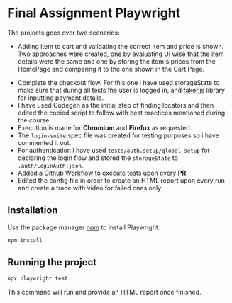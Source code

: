 # Final Assignment Playwright

The projects goes over two scenarios:

- Adding item to cart and validating the correct item and price is shown. Two approaches were created, one by evaluating UI wise that the item details were the same and one by storing the item's prices from the HomePage and comparing it to the one shown in the Cart Page.

* Complete the checkout flow. For this one i have used storageState to make sure that during all tests the user is logged in, and [faker.js](https://fakerjs.dev/) library for inputting payment details.
* I have used Codegen as the initial step of finding locators and then edited the copied script to follow with best practices mentioned during the course.
* Execution is made for **Chromium** and **Firefox** as requested.
* The `login-suite` spec file was created for testing purposes so i have commented it out.
* For authentication i have used `tests/auth.setup/global-setup` for declaring the login flow and stored the `storageState` to `.auth/LoginAuth.json`.
* Added a Github Workflow to execute tests upon every **PR**.
* Edited the config file in order to create an HTML report upon every run and create a trace with video for failed ones only.

## Installation

Use the package manager [npm](https://www.npmjs.com/) to install Playwright.

```bash
npm install
```

## Running the project

```bash
npx playwright test
```

This command will run and provide an HTML report once finished.
